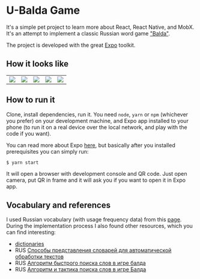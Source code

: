 # U-Balda Game

It's a simple pet project to learn more about React, React Native, and MobX. It's an attempt to implement a classic Russian word game ["Balda"](https://ru.wikipedia.org/wiki/%D0%91%D0%B0%D0%BB%D0%B4%D0%B0_(%D0%B8%D0%B3%D1%80%D0%B0)).

The project is developed with the great [Expo](https://expo.io/) toolkit.

## How it looks like

<table>
  <tr>
    <td><img src="https://user-images.githubusercontent.com/113878/54531750-81557580-499f-11e9-86a4-cd9bc46d121d.png"/></td>
    <td><img src="https://user-images.githubusercontent.com/113878/54531751-81557580-499f-11e9-9f1b-2126e649d2c7.png"/></td>
    <td><img src="https://user-images.githubusercontent.com/113878/54531752-81557580-499f-11e9-9c34-a02f1b44eefa.png"/></td>
    <td><img src="https://user-images.githubusercontent.com/113878/54531753-81557580-499f-11e9-99e0-ee5ff7f7acba.png"/></td>
    <td><img src="https://user-images.githubusercontent.com/113878/54531754-81ee0c00-499f-11e9-9e50-dc710dc5868e.png"/></td>
  </tr>
</table>

## How to run it

Clone, install dependencies, run it. You need `node`, `yarn` or `npm` (whichever you prefer) on your development machine, and Expo app installed to your phone (to run it on a real device over the local network, and play with the code if you want).

You can read more about Expo [here](https://expo.io/learn), but basically after you installed prerequisites you can simply run:

```
$ yarn start
```

It will open a browser with development console and QR code. Just open camera, put QR in frame and it will ask you if you want to open it in Expo app.

## Vocabulary and references

I used Russian vocabulary (with usage frequency data) from this [page](http://dict.ruslang.ru/freq.php). During the implementation process I also found other resources, which you can find interesting:

- [dictionaries](http://www.speakrus.ru/dict/)
- RUS [Способы представления словарей для автоматической обработки текстов](https://habr.com/ru/post/190694/)
- RUS [Алгоритм быстрого поиска слов в игре балда](https://habr.com/ru/post/207734/)
- RUS [Алгоритм и тактика поиска слов в игре Балда](https://habr.com/ru/post/211618/)
